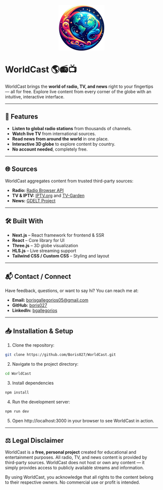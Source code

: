 <p align="center">
  <img src="./src/assets/images/iconapp.png" alt="App icon" width="150" height="150" />
</p>

# WorldCast 🌎📻📺

WorldCast brings the **world of radio, TV, and news** right to your fingertips — all for free. Explore live content from every corner of the globe with an intuitive, interactive interface.

---

## 🚀 Features

- **Listen to global radio stations** from thousands of channels.  
- **Watch live TV** from international sources.  
- **Read news from around the world** in one place.  
- **Interactive 3D globe** to explore content by country.  
- **No account needed**, completely free.

---

## 🌐 Sources

WorldCast aggregates content from trusted third-party sources:

- **Radio:** [Radio Browser API](https://fi1.api.radio-browser.info/)  
- **TV & IPTV:** [IPTV.org](https://github.com/iptv-org/iptv) and [TV-Garden](https://github.com/TVGarden/tv-garden-channel-list)  
- **News:** [GDELT Project](https://www.gdeltproject.org/)

---

## 🛠️ Built With

- **Next.js** – React framework for frontend & SSR  
- **React** – Core library for UI  
- **Three.js** – 3D globe visualization  
- **HLS.js** – Live streaming support  
- **Tailwind CSS / Custom CSS** – Styling and layout  

---

## 📬 Contact / Connect

Have feedback, questions, or want to say hi? You can reach me at:  

- **Email:** [borisgallegorios05@gmail.com](borisgallegorios05@gmail.com)  
- **GitHub:** [boris027](https://github.com/Boris027)  
- **LinkedIn:** [bgallegorios](https://www.linkedin.com/in/bgallegorios/)  

---

## 📥 Installation & Setup

1. Clone the repository:

```bash
git clone https://github.com/Boris027/WorldCast.git
```

2. Navigate to the project directory:
   
```bash
cd WorldCast
```

3. Install dependencies

```bash
npm install
```

4. Run the development server:

```bash
npm run dev
```

5. Open http://localhost:3000 in your browser to see WorldCast in action.

---

## ⚖️ Legal Disclaimer

WorldCast is a **free, personal project** created for educational and entertainment purposes. All radio, TV, and news content is provided by third-party sources. WorldCast does not host or own any content — it simply provides access to publicly available streams and information.

By using WorldCast, you acknowledge that all rights to the content belong to their respective owners. No commercial use or profit is intended.


